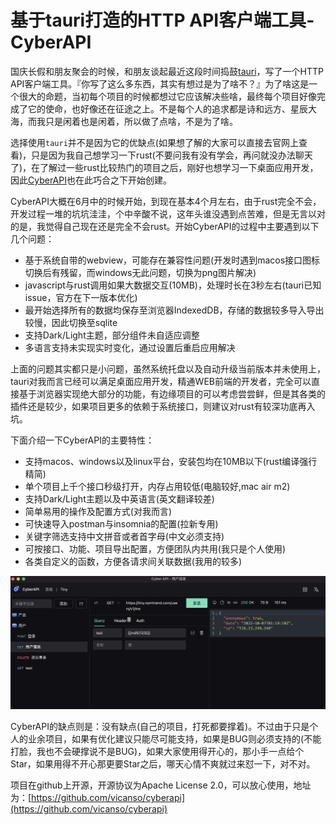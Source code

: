 # 基于tauri打造的HTTP API客户端工具-CyberAPI

国庆长假和朋友聚会的时候，和朋友谈起最近这段时间捣鼓[tauri](https://github.com/tauri-apps/tauri)，写了一个HTTP API客户端工具。『你写了这么多东西，其实有想过是为了啥不？』为了啥这是一个很大的命题，当初每个项目的时候都想过它应该解决些啥，最终每个项目好像完成了它的使命，也好像还在征途之上。不是每个人的追求都是诗和远方、星辰大海，而我只是闲着也是闲着，所以做了点啥，不是为了啥。

选择使用`tauri`并不是因为它的优缺点(如果想了解的大家可以直接去官网上查看)，只是因为我自己想学习一下rust(不要问我有没有学会，再问就没办法聊天了)，在了解过一些rust比较热门的项目之后，刚好也想学习一下桌面应用开发，因此[CyberAPI](https://github.com/vicanso/cyberapi)也在此巧合之下开始创建。

CyberAPI大概在6月中的时候开始，到现在基本4个月左右，由于rust完全不会，开发过程一堆的坑坑洼洼，个中辛酸不说，这年头谁没遇到点苦难，但是无言以对的是，我觉得自己现在还是完全不会rust。开始CyberAPI的过程中主要遇到以下几个问题：

- 基于系统自带的webview，可能存在兼容性问题(开发时遇到macos接口图标切换后有残留，而windows无此问题，切换为png图片解决)
- javascript与rust调用如果大数据交互(10MB)，处理时长在3秒左右(tauri已知issue，官方在下一版本优化)
- 最开始选择所有的数据均保存至浏览器IndexedDB，存储的数据较多导入导出较慢，因此切换至sqlite
- 支持Dark/Light主题，部分组件未自适应调整
- 多语言支持未实现实时变化，通过设置后重启应用解决

上面的问题其实都只是小问题，虽然系统托盘以及自动升级当前版本并未使用上，tauri对我而言已经可以满足桌面应用开发，精通WEB前端的开发者，完全可以直接基于浏览器实现绝大部分的功能，有边缘项目的可以考虑尝尝鲜，但是其各类的插件还是较少，如果项目更多的依赖于系统接口，则建议对rust有较深功底再入坑。

下面介绍一下CyberAPI的主要特性：

- 支持macos、windows以及linux平台，安装包均在10MB以下(rust编译强行精简)
- 单个项目上千个接口秒级打开，内存占用较低(电脑较好,mac air m2)
- 支持Dark/Light主题以及中英语言(英文翻译较差)
- 简单易用的操作及配置方式(对我而言)
- 可快速导入postman与insomnia的配置(拉新专用)
- 关键字筛选支持中文拼音或者首字母(中文必须支持)
- 可按接口、功能、项目导出配置，方便团队内共用(我只是个人使用)
- 各类自定义的函数，方便各请求间关联数据(我用的较多)

<p align="center">
    <img src="./assets/cyberapi.jpg" alt="cyberapi">
</p>

CyberAPI的缺点则是：没有缺点(自己的项目，打死都要撑着)。不过由于只是个人的业余项目，如果有优化建议只能尽可能支持，如果是BUG则必须支持的(不能打脸，我也不会硬撑说不是BUG)，如果大家使用得开心的，那小手一点给个Star，如果用得不开心那更要Star之后，哪天心情不爽就过来怼一下，对不对。

项目在github上开源，开源协议为Apache License 2.0，可以放心使用，地址为：[https://github.com/vicanso/cyberapi](https://github.com/vicanso/cyberapi)
